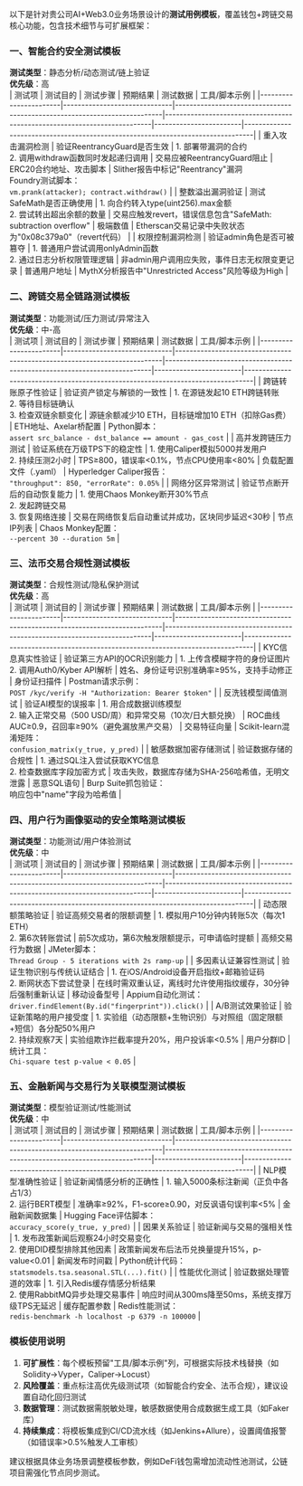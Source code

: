 
以下是针对贵公司AI+Web3.0业务场景设计的**测试用例模板**，覆盖钱包+跨链交易核心功能，包含技术细节与可扩展框架：


### **一、智能合约安全测试模板**
**测试类型**：静态分析/动态测试/链上验证  
**优先级**：高  
| 测试项                | 测试目的                     | 测试步骤                                                                 | 预期结果                                                                 | 测试数据               | 工具/脚本示例                                                                 |
|-----------------------|------------------------------|--------------------------------------------------------------------------|--------------------------------------------------------------------------|------------------------|--------------------------------------------------------------------------------|
| 重入攻击漏洞检测      | 验证ReentrancyGuard是否生效  | 1. 部署带漏洞的合约<br>2. 调用withdraw函数同时发起递归调用                | 交易应被ReentrancyGuard阻止                                             | ERC20合约地址、攻击脚本 | Slither报告中标记"Reentrancy"漏洞<br>Foundry测试脚本：<br>`vm.prank(attacker); contract.withdraw()` |
| 整数溢出漏洞验证      | 测试SafeMath是否正确使用      | 1. 向合约转入type(uint256).max金额<br>2. 尝试转出超出余额的数量             | 交易应触发revert，错误信息包含"SafeMath: subtraction overflow"         | 极端数值               | Etherscan交易记录中失败状态为"0x08c379a0"（revert代码）                        |
| 权限控制漏洞检测      | 验证admin角色是否可被篡夺     | 1. 普通用户尝试调用onlyAdmin函数<br>2. 通过日志分析权限管理逻辑             | 非admin用户调用应失败，事件日志无权限变更记录                             | 普通用户地址           | MythX分析报告中"Unrestricted Access"风险等级为High                            |


### **二、跨链交易全链路测试模板**
**测试类型**：功能测试/压力测试/异常注入  
**优先级**：中-高  
| 测试项                | 测试目的                     | 测试步骤                                                                 | 预期结果                                                                 | 测试数据               | 工具/脚本示例                                                                 |
|-----------------------|------------------------------|--------------------------------------------------------------------------|--------------------------------------------------------------------------|------------------------|--------------------------------------------------------------------------------|
| 跨链转账原子性验证    | 验证资产锁定与解锁的一致性    | 1. 在源链发起10 ETH跨链转账<br>2. 等待目标链确认<br>3. 检查双链余额变化     | 源链余额减少10 ETH，目标链增加10 ETH（扣除Gas费）                        | ETH地址、Axelar桥配置 | Python脚本：<br>`assert src_balance - dst_balance == amount - gas_cost`         |
| 高并发跨链压力测试    | 验证系统在万级TPS下的稳定性  | 1. 使用Caliper模拟5000并发用户<br>2. 持续压测2小时                         | TPS≥800，错误率<0.1%，节点CPU使用率<80%                                  | 负载配置文件（.yaml）  | Hyperledger Caliper报告：<br>`"throughput": 850, "errorRate": 0.05%`            |
| 网络分区异常测试      | 验证节点断开后的自动恢复能力  | 1. 使用Chaos Monkey断开30%节点<br>2. 发起跨链交易<br>3. 恢复网络连接       | 交易在网络恢复后自动重试并成功，区块同步延迟<30秒                         | 节点IP列表             | Chaos Monkey配置：<br>`--percent 30 --duration 5m`                              |


### **三、法币交易合规性测试模板**
**测试类型**：合规性测试/隐私保护测试  
**优先级**：高  
| 测试项                | 测试目的                     | 测试步骤                                                                 | 预期结果                                                                 | 测试数据               | 工具/脚本示例                                                                 |
|-----------------------|------------------------------|--------------------------------------------------------------------------|--------------------------------------------------------------------------|------------------------|--------------------------------------------------------------------------------|
| KYC信息真实性验证    | 验证第三方API的OCR识别能力    | 1. 上传含模糊字符的身份证图片<br>2. 调用Auth0/Kyber API解析              | 姓名、身份证号识别准确率≥95%，支持手动修正                                | 身份证扫描件           | Postman请求示例：<br>`POST /kyc/verify -H "Authorization: Bearer $token"`        |
| 反洗钱模型阈值测试    | 验证AI模型的误报率           | 1. 用合成数据训练模型<br>2. 输入正常交易（500 USD/周）和异常交易（10次/日大额兑换） | ROC曲线AUC≥0.9，召回率≥90%（避免漏放黑产交易）                            | 交易特征向量           | Scikit-learn混淆矩阵：<br>`confusion_matrix(y_true, y_pred)`                    |
| 敏感数据加密存储测试  | 验证数据存储的合规性         | 1. 通过SQL注入尝试获取KYC信息<br>2. 检查数据库字段加密方式                 | 攻击失败，数据库存储为SHA-256哈希值，无明文泄露                           | 恶意SQL语句            | Burp Suite抓包验证：<br>响应包中"name"字段为哈希值                             |


### **四、用户行为画像驱动的安全策略测试模板**
**测试类型**：功能测试/用户体验测试  
**优先级**：中  
| 测试项                | 测试目的                     | 测试步骤                                                                 | 预期结果                                                                 | 测试数据               | 工具/脚本示例                                                                 |
|-----------------------|------------------------------|--------------------------------------------------------------------------|--------------------------------------------------------------------------|------------------------|--------------------------------------------------------------------------------|
| 动态限额策略验证      | 验证高频交易者的限额调整     | 1. 模拟用户10分钟内转账5次（每次1 ETH）<br>2. 第6次转账尝试               | 前5次成功，第6次触发限额提示，可申请临时提额                              | 高频交易行为数据       | JMeter脚本：<br>`Thread Group - 5 iterations with 2s ramp-up`                  |
| 多因素认证兼容性测试  | 验证生物识别与传统认证结合   | 1. 在iOS/Android设备开启指纹+邮箱验证码<br>2. 断网状态下尝试登录           | 在线时需双重认证，离线时允许使用指纹缓存，30分钟后强制重新认证           | 移动设备型号           | Appium自动化测试：<br>`driver.findElement(By.id("fingerprint")).click()`       |
| A/B测试效果验证       | 验证新策略的用户接受度       | 1. 实验组（动态限额+生物识别）与对照组（固定限额+短信）各分配50%用户<br>2. 持续观察7天 | 实验组欺诈拦截率提升20%，用户投诉率<0.5%                                  | 用户分群ID             | 统计工具：<br>`Chi-square test p-value < 0.05`                                 |


### **五、金融新闻与交易行为关联模型测试模板**
**测试类型**：模型验证测试/性能测试  
**优先级**：中  
| 测试项                | 测试目的                     | 测试步骤                                                                 | 预期结果                                                                 | 测试数据               | 工具/脚本示例                                                                 |
|-----------------------|------------------------------|--------------------------------------------------------------------------|--------------------------------------------------------------------------|------------------------|--------------------------------------------------------------------------------|
| NLP模型准确性验证     | 验证新闻情感分析的正确性     | 1. 输入5000条标注新闻（正负中各占1/3）<br>2. 运行BERT模型                 | 准确率≥92%，F1-score≥0.90，对反讽语句误判率<5%                           | 金融新闻数据集         | Hugging Face评估脚本：<br>`accuracy_score(y_true, y_pred)`                     |
| 因果关系验证          | 验证新闻与交易的强相关性     | 1. 发布政策新闻后观察24小时交易变化<br>2. 使用DID模型排除其他因素          | 政策新闻发布后法币兑换量提升15%，p-value<0.01                            | 新闻发布时间戳         | Python统计代码：<br>`statsmodels.tsa.seasonal.STL(...).fit()`                   |
| 性能优化测试          | 验证数据处理管道的效率       | 1. 引入Redis缓存情感分析结果<br>2. 使用RabbitMQ异步处理交易事件           | 响应时间从300ms降至50ms，系统支撑万级TPS无延迟                            | 缓存配置参数           | Redis性能测试：<br>`redis-benchmark -h localhost -p 6379 -n 100000`              |


### **模板使用说明**  
1. **可扩展性**：每个模板预留"工具/脚本示例"列，可根据实际技术栈替换（如Solidity→Vyper，Caliper→Locust）  
2. **风险覆盖**：重点标注高优先级测试项（如智能合约安全、法币合规），建议设置自动化回归测试  
3. **数据管理**：测试数据需脱敏处理，敏感数据使用合成数据生成工具（如Faker库）  
4. **持续集成**：将模板集成到CI/CD流水线（如Jenkins+Allure），设置阈值报警（如错误率>0.5%触发人工审核）  

建议根据具体业务场景调整模板参数，例如DeFi钱包需增加流动性池测试，公链项目需强化节点同步测试。